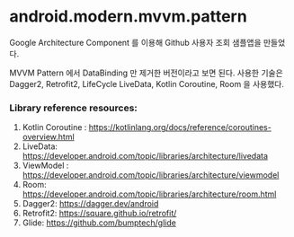# android.modern.mvvm.pattern
Google Architecture Component 를 이용해 Github 사용자 조회 샘플앱을 만들었다.

MVVM Pattern 에서 DataBinding 만 제거한 버전이라고 보면 된다.
사용한 기술은 Dagger2, Retrofit2, LifeCycle LiveData, Kotlin Coroutine, Room 을 사용했다.

### Library reference resources:
1. Kotlin Coroutine : https://kotlinlang.org/docs/reference/coroutines-overview.html
2. LiveData: https://developer.android.com/topic/libraries/architecture/livedata
3. ViewModel : https://developer.android.com/topic/libraries/architecture/viewmodel
4. Room: https://developer.android.com/topic/libraries/architecture/room.html
5. Dagger2: https://dagger.dev/android
6. Retrofit2: https://square.github.io/retrofit/
7. Glide: https://github.com/bumptech/glide
